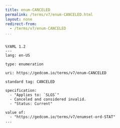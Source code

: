 ```yaml
---
title: enum-CANCELED
permalink: /terms/v7/enum-CANCELED.html
layout: none
redirect-from:
  - /terms/v7/enum-CANCELED
...
```


```

%YAML 1.2
---
lang: en-US

type: enumeration

uri: https://gedcom.io/terms/v7/enum-CANCELED

standard tag: CANCELED

specification:
  - "Applies to: `SLGS`"
  - Canceled and considered invalid.
  - "Status: Current"

value of:
  - "https://gedcom.io/terms/v7/enumset-ord-STAT"
...

```
